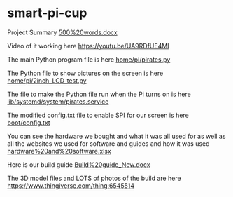 # smart-pi-cup

Project Summary [500%20words.docx](500%20words.docx)

Video of it working here https://youtu.be/UA9RDfUE4MI

The main Python program file is here [home/pi/pirates.py](home/pi/pirates.py)

The Python file to show pictures on the screen is here [home/pi/2inch_LCD_test.py](home/pi/2inch_LCD_test.py)

The file to make the Python file run when the Pi turns on is here [lib/systemd/system/pirates.service](lib/systemd/system/pirates.service)

The modified config.txt file to enable SPI for our screen is here [boot/config.txt](boot/config.txt)

You can see the hardware we bought and what it was all used for as well as all the websites we used for software and guides and how it was used [hardware%20and%20software.xlsx](hardware%20and%20software.xlsx)

Here is our build guide [Build%20guide_New.docx](Build%20guide_New.docx)

The 3D model files and LOTS of photos of the build are here https://www.thingiverse.com/thing:6545514
